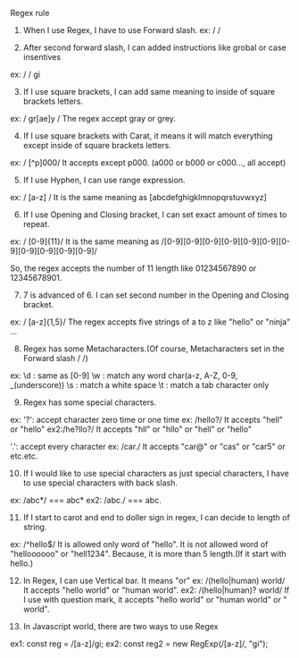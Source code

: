 Regex rule

1. When I use Regex, I have to use Forward slash.
 ex: / <!--something write here--> /  

2. After second forward slash, I can added instructions like grobal or case insentives

ex: / <!--something write here--> / gi

3. If I use square brackets, I can add same meaning to inside of square brackets letters.

ex: / gr[ae]y / 
The regex accept gray or grey.

4. If I use square brackets with Carat, it means it will match everything except inside of square brackets letters.

ex: / [^p]000/
It accepts except p000. 
(a000 or b000 or c000..., all accept)

5. If I use Hyphen, I can use range expression.

ex: / [a-z] /
It is the same meaning as [abcdefghigklmnopqrstuvwxyz]

6. If I use Opening and Closing bracket, I can set exact amount of times to repeat.

ex: / [0-9]{11}/ 
It is the same meaning as 
/[0-9][0-9][0-9][0-9][0-9][0-9][0-9][0-9][0-9][0-9][0-9]/

So, the regex accepts the number of 11 length like 01234567890 or 12345678901.

7. 7 is advanced of 6. 
I can set second number in the Opening and Closing bracket.

ex: / [a-z]{1,5}/ 
The regex accepts five strings of a to z like "hello" or "ninja" ...

8. Regex has some Metacharacters.(Of course, Metacharacters set in the Forward slash 
/ <!--Metacharacters here-->/)

ex:
\d : same as [0-9]
\w : match any word char(a-z, A-Z, 0-9, _(underscore))
\s : match a white space
\t : match a tab character only

9. Regex has some special characters.

ex:
'?': accept character zero time or one time
ex: /hello?/ 
It accepts "hell" or "hello"
ex2:/he?llo?/
It accepts "hll" or "hllo" or "hell" or "hello"

'.': accept every character
ex: /car./
It accepts "car@" or "cas" or "car5" or etc.etc.

10. If I would like to use special characters as just special characters, I have to use special characters with back slash.

ex: /abc\*/ === abc*
ex2: /abc\./ === abc.

11. If I start to carot and end to doller sign in regex, I can decide to length of string.

ex: /^hello$/
It is allowed only word of "hello". It is not allowed word of "helloooooo" or "hell1234". Because, it is more than 5 length.(If it start with hello.)

12. In Regex, I can use Vertical bar. It means "or"
ex: /(hello|human) world/
It accepts "hello world" or "human world".
ex2: /(hello|human)? world/
If I use with question mark, it accepts "hello world" or "human world" or " world".

13. In Javascript world, there are two ways to use Regex

ex1: const reg = /[a-z]/gi;
ex2: const reg2 = new RegExp(/[a-z]/, "gi");
